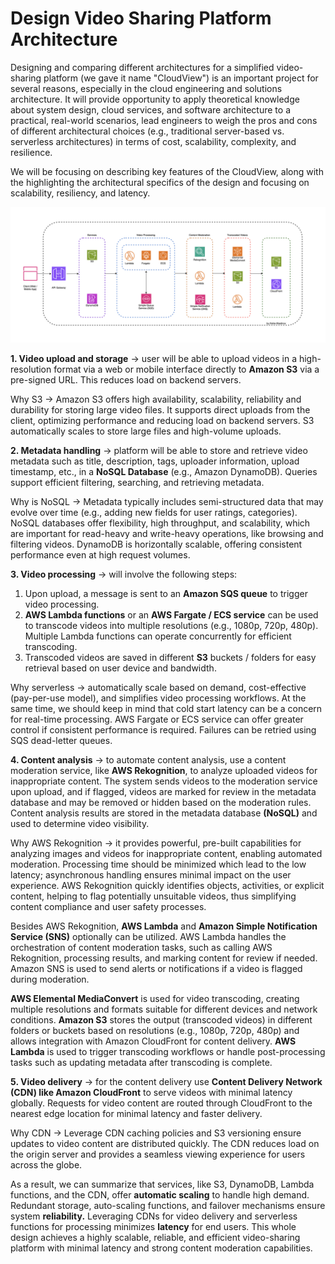 # Design Video Sharing Platform Architecture

Designing and comparing different architectures for a simplified video-sharing platform (we gave it name "CloudView") is an important project for several reasons, especially in the cloud engineering and solutions architecture. It will provide opportunity to apply theoretical knowledge about system design, cloud services, and software architecture to a practical, real-world scenarios, lead engineers to weigh the pros and cons of different architectural choices (e.g., traditional server-based vs. serverless architectures) in terms of cost, scalability, complexity, and resilience.

We will be focusing on describing key features of the CloudView, along with the highlighting the architectural specifics of the design and focusing on scalability, resiliency, and latency. 

![Design video sharing platfrom](images/1_design_video_sharing_platform.png)

**1. Video upload and storage** -> user will be able to upload videos in a high-resolution format via a web or mobile interface directly to **Amazon S3** via a pre-signed URL. This reduces load on backend servers.

Why S3 -> Amazon S3 offers high availability, scalability, reliability and durability for storing large video files. It supports direct uploads from the client, optimizing performance and reducing load on backend servers. S3 automatically scales to store large files and high-volume uploads.

**2. Metadata handling** -> platform will be able to store and retrieve video metadata such as title, description, tags, uploader information, upload timestamp, etc., in a **NoSQL Database** (e.g., Amazon DynamoDB). Queries support efficient filtering, searching, and retrieving metadata.

Why is NoSQL -> Metadata typically includes semi-structured data that may evolve over time (e.g., adding new fields for user ratings, categories). NoSQL databases offer flexibility, high throughput, and scalability, which are important for read-heavy and write-heavy operations, like browsing and filtering videos. DynamoDB is horizontally scalable, offering consistent performance even at high request volumes.

**3. Video processing** -> will involve the following steps:
1. Upon upload, a message is sent to an **Amazon SQS queue** to trigger video processing.
2. **AWS Lambda functions** or an **AWS Fargate / ECS service** can be used to transcode videos into multiple resolutions (e.g., 1080p, 720p, 480p). Multiple Lambda functions can operate concurrently for efficient transcoding.
3. Transcoded videos are saved in different **S3** buckets / folders for easy retrieval based on user device and bandwidth.

Why serverless -> automatically scale based on demand, cost-effective (pay-per-use model), and simplifies video processing workflows. At the same time, we should keep in mind that cold start latency can be a concern for real-time processing. AWS Fargate or ECS service can offer greater control if consistent performance is required. Failures can be retried using SQS dead-letter queues.

**4. Content analysis** -> to automate content analysis, use a content moderation service, like **AWS Rekognition**, to analyze uploaded videos for inappropriate content. The system sends videos to the moderation service upon upload, and if flagged, videos are marked for review in the metadata database and may be removed or hidden based on the moderation rules. Content analysis results are stored in the metadata database **(NoSQL)** and used to determine video visibility.

Why AWS Rekognition -> it provides powerful, pre-built capabilities for analyzing images and videos for inappropriate content, enabling automated moderation. Processing time should be minimized which lead to the low latency; asynchronous handling ensures minimal impact on the user experience. AWS Rekognition quickly identifies objects, activities, or explicit content, helping to flag potentially unsuitable videos, thus simplifying content compliance and user safety processes.

Besides AWS Rekognition, **AWS Lambda** and **Amazon Simple Notification Service (SNS)** optionally can be utilized. AWS Lambda handles the orchestration of content moderation tasks, such as calling AWS Rekognition, processing results, and marking content for review if needed. Amazon SNS is used to send alerts or notifications if a video is flagged during moderation.

**AWS Elemental MediaConvert** is used for video transcoding, creating multiple resolutions and formats suitable for different devices and network conditions. **Amazon S3** stores the output (transcoded videos) in different folders or buckets based on resolutions (e.g., 1080p, 720p, 480p) and allows integration with Amazon CloudFront for content delivery. **AWS Lambda** is used to trigger transcoding workflows or handle post-processing tasks such as updating metadata after transcoding is complete.

**5. Video delivery** -> for the content delivery use **Content Delivery Network (CDN) like Amazon CloudFront** to serve videos with minimal latency globally. Requests for video content are routed through CloudFront to the nearest edge location for minimal latency and faster delivery.

Why CDN -> Leverage CDN caching policies and S3 versioning ensure updates to video content are distributed quickly. The CDN reduces load on the origin server and provides a seamless viewing experience for users across the globe.

As a result, we can summarize that services, like S3, DynamoDB, Lambda functions, and the CDN, offer **automatic scaling** to handle high demand. Redundant storage, auto-scaling functions, and failover mechanisms ensure system **reliability.** Leveraging CDNs for video delivery and serverless functions for processing minimizes **latency** for end users. This whole design achieves a highly scalable, reliable, and efficient video-sharing platform with minimal latency and strong content moderation capabilities.


